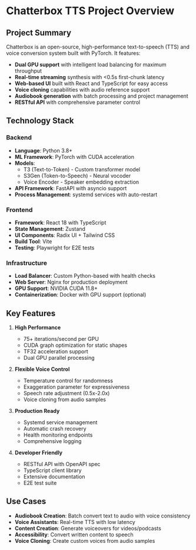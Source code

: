 # Chatterbox TTS Project Overview

## Project Summary

Chatterbox is an open-source, high-performance text-to-speech (TTS) and voice conversion system built with PyTorch. It features:

- **Dual GPU support** with intelligent load balancing for maximum throughput
- **Real-time streaming** synthesis with <0.5s first-chunk latency
- **Web-based UI** built with React and TypeScript for easy access
- **Voice cloning** capabilities with audio reference support
- **Audiobook generation** with batch processing and project management
- **RESTful API** with comprehensive parameter control

## Technology Stack

### Backend
- **Language**: Python 3.8+
- **ML Framework**: PyTorch with CUDA acceleration
- **Models**: 
  - T3 (Text-to-Token) - Custom transformer model
  - S3Gen (Token-to-Speech) - Neural vocoder
  - Voice Encoder - Speaker embedding extraction
- **API Framework**: FastAPI with asyncio support
- **Process Management**: systemd services with auto-restart

### Frontend
- **Framework**: React 18 with TypeScript
- **State Management**: Zustand
- **UI Components**: Radix UI + Tailwind CSS
- **Build Tool**: Vite
- **Testing**: Playwright for E2E tests

### Infrastructure
- **Load Balancer**: Custom Python-based with health checks
- **Web Server**: Nginx for production deployment
- **GPU Support**: NVIDIA CUDA 11.8+
- **Containerization**: Docker with GPU support (optional)

## Key Features

1. **High Performance**
   - 75+ iterations/second per GPU
   - CUDA graph optimization for static shapes
   - TF32 acceleration support
   - Dual GPU parallel processing

2. **Flexible Voice Control**
   - Temperature control for randomness
   - Exaggeration parameter for expressiveness
   - Speech rate adjustment (0.5x-2.0x)
   - Voice cloning from audio samples

3. **Production Ready**
   - Systemd service management
   - Automatic crash recovery
   - Health monitoring endpoints
   - Comprehensive logging

4. **Developer Friendly**
   - RESTful API with OpenAPI spec
   - TypeScript client library
   - Extensive documentation
   - E2E test suite

## Use Cases

- **Audiobook Creation**: Batch convert text to audio with voice consistency
- **Voice Assistants**: Real-time TTS with low latency
- **Content Creation**: Generate voiceovers for videos/podcasts
- **Accessibility**: Convert written content to speech
- **Voice Cloning**: Create custom voices from audio samples